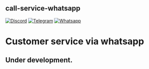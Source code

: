 ## call-service-whatsapp

[![Discord](https://img.shields.io/badge/Channels-Discord-%23336EFF)](https://discord.gg/AckpWVAC)
[![Telegram](https://img.shields.io/badge/Group-Telegram-%2333C1FF)](https://t.me/codechatBR)
[![Whatsapp](https://img.shields.io/badge/WhatsApp-message-%2322BC18)](https://api.whatsapp.com/send?phone=5531995918699)

# Customer service via whatsapp

## Under development.